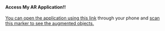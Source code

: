 
#### Access My AR Application!!

[You can open the application using this link](https://Manuli1998.github.io/index.html) through your phone and [scan this marker to see the augmented objects.](https://killcloud.nyc3.digitaloceanspaces.com/assets/Hiro_marker_ARjs.png)
